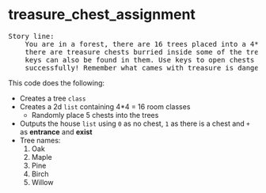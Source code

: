 # treasure_chest_assignment
<pre>
Story line:
    You are in a forest, there are 16 trees placed into a 4*4 grid,
    there are treasure chests burried inside some of the trees, and 
    keys can also be found in them. Use keys to open chests and escape
    successfully! Remember what cames with treasure is danger...
</pre>
This code does the following:
- Creates a tree `class`
- Creates a 2d `list` containing 4*4 = 16 room classes
    + Randomly place 5 chests into the trees
- Outputs the house `list` using `0` as no chest, `1` as there is a chest and `+` as **entrance** and **exist**  
- Tree names:
    1. Oak
    2. Maple
    3. Pine
    4. Birch
    5. Willow